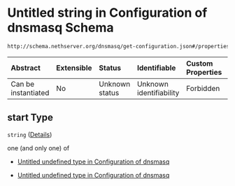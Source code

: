 # Untitled string in Configuration of dnsmasq Schema

```txt
http://schema.nethserver.org/dnsmasq/get-configuration.json#/properties/dhcp-server/properties/start
```



| Abstract            | Extensible | Status         | Identifiable            | Custom Properties | Additional Properties | Access Restrictions | Defined In                                                                        |
| :------------------ | :--------- | :------------- | :---------------------- | :---------------- | :-------------------- | :------------------ | :-------------------------------------------------------------------------------- |
| Can be instantiated | No         | Unknown status | Unknown identifiability | Forbidden         | Allowed               | none                | [get-configuration.json\*](dnsmasq/get-configuration.json "open original schema") |

## start Type

`string` ([Details](get-configuration-properties-dhcp-server-properties-start.md))

one (and only one) of

* [Untitled undefined type in Configuration of dnsmasq](get-configuration-properties-dhcp-server-properties-start-oneof-0.md "check type definition")

* [Untitled undefined type in Configuration of dnsmasq](get-configuration-properties-dhcp-server-properties-start-oneof-1.md "check type definition")
